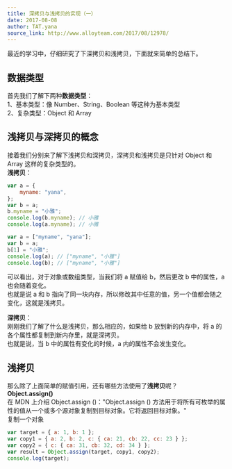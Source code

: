 ```yaml
---
title: 深拷贝与浅拷贝的实现（一）
date: 2017-08-08
author: TAT.yana
source_link: http://www.alloyteam.com/2017/08/12978/
---
```


<!-- {% raw %} - for jekyll -->

最近的学习中，仔细研究了下深拷贝和浅拷贝，下面就来简单的总结下。

## **数据类型**

首先我们了解下两种**数据类型**：  
1、基本类型：像 Number、String、Boolean 等这种为基本类型  
2、复杂类型：Object 和 Array

## **浅拷贝与深拷贝的概念**

接着我们分别来了解下浅拷贝和深拷贝，深拷贝和浅拷贝是只针对 Object 和 Array 这样的复杂类型的。  
**浅拷贝**：

```javascript
var a = {
    myname: "yana",
};
var b = a;
b.myname = "小雅";
console.log(b.myname); // 小雅
console.log(a.myname); // 小雅
```

```javascript
var a = ["myname", "yana"];
var b = a;
b[1] = "小雅";
console.log(a); // ["myname", "小雅"]
console.log(b); // ["myname", "小雅"]
```

可以看出，对于对象或数组类型，当我们将 a 赋值给 b，然后更改 b 中的属性，a 也会随着变化。  
也就是说 a 和 b 指向了同一块内存，所以修改其中任意的值，另一个值都会随之变化，这就是浅拷贝。

**深拷贝**：  
刚刚我们了解了什么是浅拷贝，那么相应的，如果给 b 放到新的内存中，将 a 的各个属性都复制到新内存里，就是深拷贝。  
也就是说，当 b 中的属性有变化的时候，a 内的属性不会发生变化。

## **浅拷贝**

那么除了上面简单的赋值引用，还有哪些方法使用了**浅拷贝**呢？  
**Object.assign()**  
在 MDN 上介绍 Object.assign ()："Object.assign () 方法用于将所有可枚举的属性的值从一个或多个源对象复制到目标对象。它将返回目标对象。"  
复制一个对象

```javascript
var target = { a: 1, b: 1 };
var copy1 = { a: 2, b: 2, c: { ca: 21, cb: 22, cc: 23 } };
var copy2 = { c: { ca: 31, cb: 32, cd: 34 } };
var result = Object.assign(target, copy1, copy2);
console.log(target);
```


<!-- {% endraw %} - for jekyll -->
